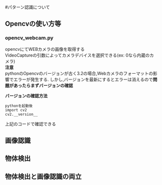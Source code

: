 #パターン認識について
## Opencvの使い方等
### opencv_webcam.py
opencvにてWEBカメラの画像を取得する  
VideoCaptureの引数によってカメラデバイスを選択できる(ex: 0なら内蔵のカメラ)  
**注意**  
pythonのOpencvのバージョンが古く3.2の場合,Webカメラのフォーマットの影響でエラーが発生する.
しかし,バージョンを最新にするとエラーは消えるので**問題があったらまずバージョンの確認**  

**バージョンの確認方法**  
```
pythonを起動後
import cv2
cv2.__version__
```
上記のコードで確認できる

## 画像認識
## 物体検出
## 物体検出と画像認識の両立
